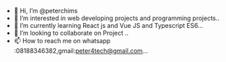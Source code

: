 - 👋 Hi, I’m @peterchims
- 👀 I’m interested in web developing projects and programming projects..
- 🌱 I’m currently learning React js and Vue JS and Typescript ES6...
- 💞️ I’m looking to collaborate on Project ..
- 📫 How to reach me on whatsapp :08188346382,gmail:peter4tech@gmail.com...

<!---
peterchims/peterchims is a ✨ special ✨ repository because its `README.md` (this file) appears on your GitHub profile.
You can click the Preview link to take a look at your changes.
--->
